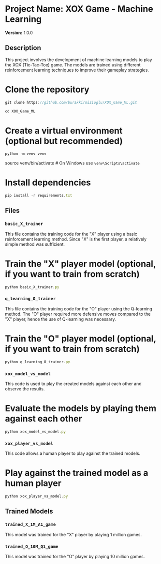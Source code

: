 # Project Name: XOX Game - Machine Learning

**Version:** 1.0.0

## Description

This project involves the development of machine learning models to play the XOX (Tic-Tac-Toe) game. The models are trained using different reinforcement learning techniques to improve their gameplay strategies.
# Clone the repository
```js
git clone https://github.com/burakkirmizioglu/XOX_Game_ML.git
```

```js
cd XOX_Game_ML
```
# Create a virtual environment (optional but recommended)
```js
python -m venv venv
```
source venv/bin/activate  # On Windows use `venv\Scripts\activate`
# Install dependencies
```js
pip install -r requirements.txt
```

## Files

### `basic_X_trainer`
This file contains the training code for the "X" player using a basic reinforcement learning method. Since "X" is the first player, a relatively simple method was sufficient.
# Train the "X" player model (optional, if you want to train from scratch)
```js
python basic_X_trainer.py
```

### `q_learning_O_trainer`
This file contains the training code for the "O" player using the Q-learning method. The "O" player required more defensive moves compared to the "X" player, hence the use of Q-learning was necessary.
# Train the "O" player model (optional, if you want to train from scratch)
```js
python q_learning_O_trainer.py
```

### `xox_model_vs_model`
This code is used to play the created models against each other and observe the results.
# Evaluate the models by playing them against each other
```js
python xox_model_vs_model.py
```

### `xox_player_vs_model`
This code allows a human player to play against the trained models.
# Play against the trained model as a human player
```js
python xox_player_vs_model.py
```

## Trained Models

### `trained_X_1M_A1_game`
This model was trained for the "X" player by playing 1 million games.

### `trained_O_10M_Q1_game`
This model was trained for the "O" player by playing 10 million games.

